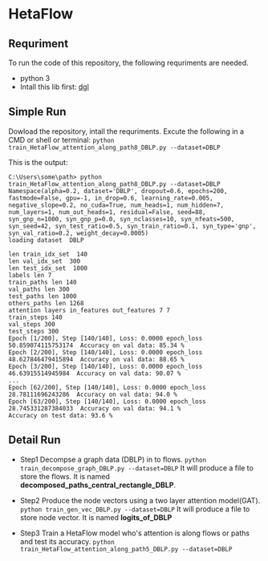 # HetaFlow



## Requriment
To run the code of this repository, the following requriments are needed.
- python 3
-  Intall this lib first: [dgl](https://github.com/dmlc/dgl)

## Simple Run
Dowload the repository, intall the requriments. Excute the following in a CMD or shell or terminal:
`python train_HetaFlow_attention_along_path8_DBLP.py --dataset=DBLP`

This is the output:
```
C:\Users\some\path> python train_HetaFlow_attention_along_path8_DBLP.py --dataset=DBLP
Namespace(alpha=0.2, dataset='DBLP', dropout=0.6, epochs=200, fastmode=False, gpu=-1, in_drop=0.6, learning_rate=0.005, negative_slope=0.2, no_cuda=True, num_heads=1, num_hidden=7, num_layers=1, num_out_heads=1, residual=False, seed=88, syn_gnp_n=1000, syn_gnp_p=0.0, syn_nclasses=10, syn_nfeats=500, syn_seed=42, syn_test_ratio=0.5, syn_train_ratio=0.1, syn_type='gnp', syn_val_ratio=0.2, weight_decay=0.0005)
loading dataset  DBLP

len train_idx_set  140
len val_idx_set  300
len test_idx_set  1000
labels len 7
train_paths len 140
val_paths len 300
test_paths len 1000
others_paths len 1268
attention layers in_features out_features 7 7
train_steps 140
val_steps 300
test_steps 300
Epoch [1/200], Step [140/140], Loss: 0.0000 epoch_loss 50.859074115753174  Accuracy on val data: 85.34 %
Epoch [2/200], Step [140/140], Loss: 0.0000 epoch_loss 48.627846479415894  Accuracy on val data: 88.65 %
Epoch [3/200], Step [140/140], Loss: 0.0000 epoch_loss 46.63915514945984  Accuracy on val data: 90.07 %
...
Epoch [62/200], Step [140/140], Loss: 0.0000 epoch_loss 28.78111696243286  Accuracy on val data: 94.0 %
Epoch [63/200], Step [140/140], Loss: 0.0000 epoch_loss 28.745331287384033  Accuracy on val data: 94.1 %
Accuracy on test data: 93.6 %
```

## Detail Run
- Step1
Decompse a graph data (DBLP) in to flows.
`python train_decompose_graph_DBLP.py --dataset=DBLP`
It will produce a file to store the flows. It is named **decomposed_paths_central_rectangle_DBLP**.

- Step2
Produce the node vectors using a two layer attention model(GAT).
`python train_gen_vec_DBLP.py --dataset=DBLP`
It will produce a file to store node vector. It is named **logits_of_DBLP**

- Step3
Train a HetaFlow model who's attention is along flows or paths and test its accuracy.
`python train_HetaFlow_attention_along_path5_DBLP.py --dataset=DBLP`

